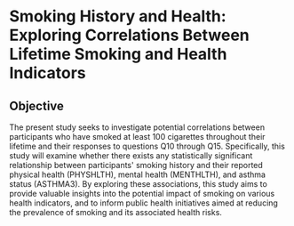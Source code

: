# Smoking History and Health: Exploring Correlations Between Lifetime Smoking and Health Indicators

## Objective

The present study seeks to investigate potential correlations between participants who have smoked at least 100 cigarettes throughout their lifetime and their responses to questions Q10 through Q15. Specifically, this study will examine whether there exists any statistically significant relationship between participants' smoking history and their reported physical health (PHYSHLTH), mental health (MENTHLTH), and asthma status (ASTHMA3). By exploring these associations, this study aims to provide valuable insights into the potential impact of smoking on various health indicators, and to inform public health initiatives aimed at reducing the prevalence of smoking and its associated health risks.

